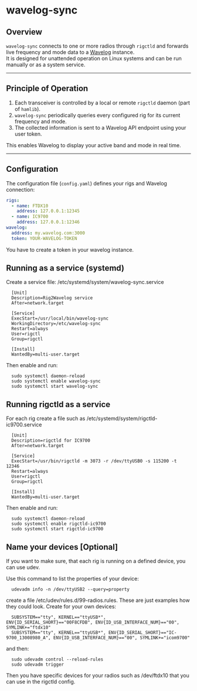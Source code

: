 # wavelog-sync

## Overview
`wavelog-sync` connects to one or more radios through `rigctld` and forwards live frequency and mode data to a [Wavelog](https://github.com/wavelog/wavelog) instance.  
It is designed for unattended operation on Linux systems and can be run manually or as a system service.

---

## Principle of Operation
1. Each transceiver is controlled by a local or remote `rigctld` daemon (part of `hamlib`).
2. `wavelog-sync` periodically queries every configured rig for its current frequency and mode.
3. The collected information is sent to a Wavelog API endpoint using your user token.

This enables Wavelog to display your active band and mode in real time.

---

## Configuration

The configuration file (`config.yaml`) defines your rigs and Wavelog connection:

```yaml
rigs:
  - name: FTDX10
    address: 127.0.0.1:12345
  - name: IC9700
    address: 127.0.0.1:12346
wavelog:
  address: my.wavelog.com:3000
  token: YOUR-WAVELOG-TOKEN
```

You have to create a token in your wavelog instance.

## Running as a service (systemd)

Create a service file: /etc/systemd/system/wavelog-sync.service

```
  [Unit]
  Description=Rig2Wavelog service
  After=network.target

  [Service]
  ExecStart=/usr/local/bin/wavelog-sync
  WorkingDirectory=/etc/wavelog-sync
  Restart=always
  User=rigctl
  Group=rigctl

  [Install]
  WantedBy=multi-user.target
```

Then enable and run:
```
  sudo systemctl daemon-reload
  sudo systemctl enable wavelog-sync
  sudo systemctl start wavelog-sync
```

## Running rigctld as a service

For each rig create a file such as /etc/systemd/system/rigctld-ic9700.service

```
  [Unit]
  Description=rigctld for IC9700
  After=network.target

  [Service]
  ExecStart=/usr/bin/rigctld -m 3073 -r /dev/ttyUSB0 -s 115200 -t 12346
  Restart=always
  User=rigctl
  Group=rigctl

  [Install]
  WantedBy=multi-user.target
```

Then enable and run:

```
  sudo systemctl daemon-reload
  sudo systemctl enable rigctld-ic9700
  sudo systemctl start rigctld-ic9700
```

## Name your devices [Optional]

If you want to make sure, that each rig is running on a defined device, you can use udev.

Use this command to list the properties of your device:
```
  udevadm info -n /dev/ttyUSB2 --query=property
```

create a file /etc/udev/rules.d/99-radios.rules. These are just examples how they could look. Create for your own devices:
```
  SUBSYSTEM=="tty", KERNEL=="ttyUSB*", ENV{ID_SERIAL_SHORT}=="00F8CFDB", ENV{ID_USB_INTERFACE_NUM}=="00", SYMLINK+="ftdx10"
  SUBSYSTEM=="tty", KERNEL=="ttyUSB*", ENV{ID_SERIAL_SHORT}=="IC-9700_13008980_A", ENV{ID_USB_INTERFACE_NUM}=="00", SYMLINK+="icom9700"
```

and then:
```
  sudo udevadm control --reload-rules
  sudo udevadm trigger
```

Then you have specific devices for your radios such as /dev/ftdx10 that you can use in the rigctld config.
